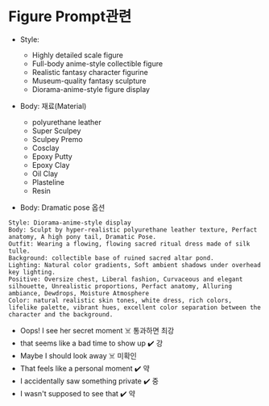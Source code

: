 # Figure Prompt관련

- Style:
  - Highly detailed scale figure
  - Full-body anime-style collectible figure
  - Realistic fantasy character figurine
  - Museum-quality fantasy sculpture
  - Diorama-anime-style figure display
- Body: 재료(Material)
  - polyurethane leather
  - Super Sculpey
  - Sculpey Premo
  - Cosclay
  - Epoxy Putty
  - Epoxy Clay
  - Oil Clay
  - Plasteline
  - Resin

- Body: Dramatic pose 옵션

```
Style: Diorama-anime-style display
Body: Sculpt by hyper-realistic polyurethane leather texture, Perfact anatomy, A high pony tail, Dramatic Pose.
Outfit: Wearing a flowing, flowing sacred ritual dress made of silk tulle.
Background: collectible base of ruined sacred altar pond.
Lighting: Natural color gradients, Soft ambient shadows under overhead key lighting.
Positive: Oversize chest, Liberal fashion, Curvaceous and elegant silhouette, Unrealistic proportions, Perfact anatomy, Alluring ambiance, Dewdrops, Moisture Atmosphere
Color: natural realistic skin tones, white dress, rich colors, lifelike palette, vibrant hues, excellent color separation between the character and the background.

```
- Oops! I see her secret moment ☠️ 통과하면 최강
- that seems like a bad time to show up ✔️ 강
- Maybe I should look away ☠️ 미확인
- That feels like a personal moment ✔️ 약
- I accidentally saw something private ✔️ 중
- I wasn't supposed to see that ✔️ 약
